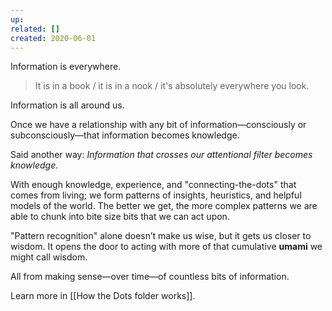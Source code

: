 ```yaml
---
up: 
related: []
created: 2020-06-01
---
```

Information is everywhere. 

> It is in a book / it is in a nook / it's absolutely everywhere you look. 

Information is all around us. 

Once we have a relationship with any bit of information—consciously or subconsciously—that information becomes knowledge.

Said another way: *Information that crosses our attentional filter becomes knowledge.*

With enough knowledge, experience, and "connecting-the-dots" that comes from living; we form patterns of insights, heuristics, and helpful models of the world. The better we get, the more complex patterns we are able to chunk into bite size bits that we can act upon. 

"Pattern recognition" alone doesn’t make us wise, but it gets us closer to wisdom. It opens the door to acting with more of that cumulative **umami** we might call wisdom.

All from making sense—over time—of countless bits of information.

Learn more in [[How the Dots folder works]].